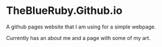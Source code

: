 # TheBlueRuby.Github.io
A github pages website that I am using for a simple webpage.

Currently has an about me and a page with some of my art.